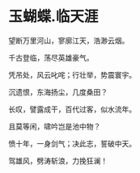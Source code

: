 # 玉蝴蝶.临天涯

望断万里河山，寥廓江天，浩渺云烟。

千古登临，荡尽英雄豪气。

凭吊处，风云叱咤；行壮举，势震寰宇。

沉遗恨，东海扬尘，几度桑田？


长叹，譬露成干，百代过客，似水流年。

且莫等闲，啸吟岂是池中物？

愤十年，一身剑气；决此志，誓破中天。

驾雄风，劈涛斩浪，力挽狂澜！
